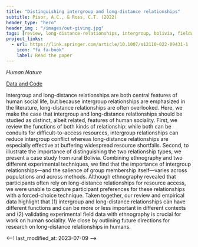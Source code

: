 ```yaml
---
title: "Distinguishing intergroup and long-distance relationships"
subtitle: Pisor, A.C., & Ross, C.T. (2022)
header_type: "hero"
header_img : "/images/out-giving.jpg"
tags: [review, long-distance-relationships, intergroup, bolivia, fieldwork]
project_links:
  - url: https://link.springer.com/article/10.1007/s12110-022-09431-1
    icon: "fa fa-book"
    label: Read the paper
---
```

*Human Nature*

<i class="fa-solid fa-database"></i><a href="https://github.com/annethro/parochialism" class="btn">Data and Code</a>

Intergroup and long-distance relationships are both central features of human social life, but because intergroup relationships are emphasized in the literature, long-distance relationships are often overlooked. Here, we make the case that intergroup and long-distance relationships should be studied as distinct, albeit related, features of human sociality. First, we review the functions of both kinds of relationship: while both can be conduits for difficult-to-access resources, intergroup relationships can reduce intergroup conflict whereas long-distance relationships are especially effective at buffering widespread resource shortfalls. Second, to illustrate the importance of distinguishing the two relationship types, we present a case study from rural Bolivia. Combining ethnography and two different experimental techniques, we find that the importance of intergroup relationships—and the salience of group membership itself—varies across populations and across methods. Although ethnography revealed that participants often rely on long-distance relationships for resource access, we were unable to capture participant preferences for these relationships with a forced-choice technique. Taken together, our review and empirical data highlight that (1) intergroup and long-distance relationships can have different functions and can be more or less important in different contexts and (2) validating experimental field data with ethnography is crucial for work on human sociality. We close by outlining future directions for research on long-distance relationships in humans.

<--! last_modified_at: 2023-07-09 -->
